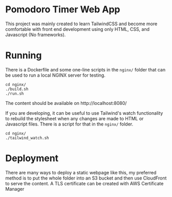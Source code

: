 # Pomodoro Timer Web App

This project was mainly created to learn TailwindCSS and become more comfortable with
front end development using only HTML, CSS, and Javascript (No frameworks).

# Running

There is a Dockerfile and some one-line scripts in the `nginx/` folder that can be used to run
a local NGINX server for testing.

```
cd nginx/
./build.sh
./run.sh
```

The content should be available on http://localhost:8080/

If you are developing, it can be useful to use Tailwind's watch functionality to rebuild the stylesheet
when any changes are made to HTML or Javascript files. There is a script for that in the `nginx/` folder.

```
cd nginx/
./tailwind_watch.sh
```

# Deployment

There are many ways to deploy a static webpage like this, my preferred method is to put the whole
folder into an S3 bucket and then use CloudFront to serve the content. A TLS certificate 
can be created with AWS Certificate Manager
